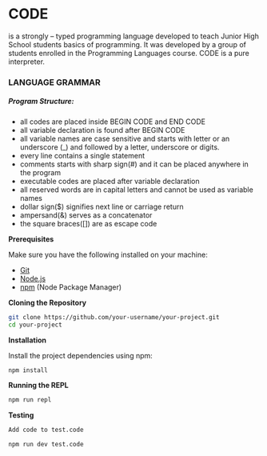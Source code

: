 
# CODE

is a strongly – typed programming language developed to teach Junior High School students basics of programming. It was developed by a group of students enrolled in the Programming Languages course. CODE is a pure
interpreter.


### LANGUAGE GRAMMAR

##### Program Structure:
 - all codes are placed inside BEGIN CODE and END CODE
 - all variable declaration is found after BEGIN CODE
 - all variable names are case sensitive and starts with letter or an underscore (_) and followed by a letter, underscore or digits.
 - every line contains a single statement
 - comments starts with sharp sign(#) and it can be placed anywhere in the program
 - executable codes are placed after variable declaration
 - all reserved words are in capital letters and cannot be used as variable names
 - dollar sign($) signifies next line or carriage return
 - ampersand(&) serves as a concatenator
 - the square braces([]) are as escape code

**Prerequisites**

Make sure you have the following installed on your machine:

- [Git](https://git-scm.com/)
- [Node.js](https://nodejs.org/en)
- [npm](https://www.npmjs.com/) (Node Package Manager)

**Cloning the Repository**

```bash
git clone https://github.com/your-username/your-project.git
cd your-project
```

**Installation**

Install the project dependencies using npm:

```bash
npm install
```

**Running the REPL**
```bash
npm run repl
```

**Testing**
```bash
Add code to test.code

npm run dev test.code
```


